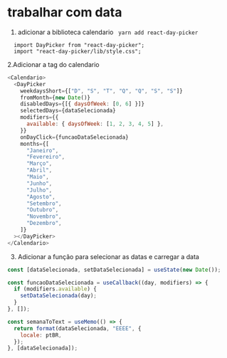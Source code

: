 # trabalhar com data

1. adicionar a biblioteca calendario
   ` yarn add react-day-picker`

```
  import DayPicker from "react-day-picker";
  import "react-day-picker/lib/style.css";
```

2.Adicionar a tag do calendario

```javascript
<Calendario>
  <DayPicker
    weekdaysShort={["D", "S", "T", "Q", "Q", "S", "S"]}
    fromMonth={new Date()}
    disabledDays={[{ daysOfWeek: [0, 6] }]}
    selectedDays={dataSelecionada}
    modifiers={{
      available: { daysOfWeek: [1, 2, 3, 4, 5] },
    }}
    onDayClick={funcaoDataSelecionada}
    months={[
      "Janeiro",
      "Fevereiro",
      "Março",
      "Abril",
      "Maio",
      "Junho",
      "Julho",
      "Agosto",
      "Setembro",
      "Outubro",
      "Novembro",
      "Dezembro",
    ]}
  ></DayPicker>
</Calendario>
```

3. Adicionar a função para selecionar as datas e carregar a data

```javascript
const [dataSelecionada, setDataSelecionada] = useState(new Date());

const funcaoDataSelecionada = useCallback((day, modifiers) => {
  if (modifiers.available) {
    setDataSelecionada(day);
  }
}, []);

const semanaToText = useMemo(() => {
  return format(dataSelecionada, "EEEE", {
    locale: ptBR,
  });
}, [dataSelecionada]);
```
